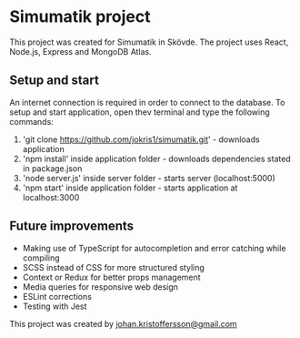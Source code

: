 # Simumatik project

This project was created for Simumatik in Skövde. The project uses React, Node.js, Express and MongoDB Atlas.

## Setup and start

An internet connection is required in order to connect to the database. To setup and start application, open thev terminal and type the following commands:

1. 'git clone https://github.com/jokris1/simumatik.git' - downloads application
2. 'npm install' inside application folder - downloads dependencies stated in package.json
3. 'node server.js' inside server folder - starts server (localhost:5000)
4. 'npm start' inside application folder - starts application at localhost:3000

## Future improvements

-   Making use of TypeScript for autocompletion and error catching while compiling
-   SCSS instead of CSS for more structured styling
-   Context or Redux for better props management
-   Media queries for responsive web design
-   ESLint corrections
-   Testing with Jest

This project was created by [johan.kristoffersson@gmail.com](mailto:johan.kristoffersson@gmail.com)
